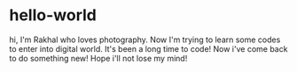 # hello-world
hi,
I'm Rakhal who loves photography. Now I'm trying to learn some codes to enter into digital world. 
It's been a long time to code! Now i've come back to do something new! Hope i'll not lose my mind! 
